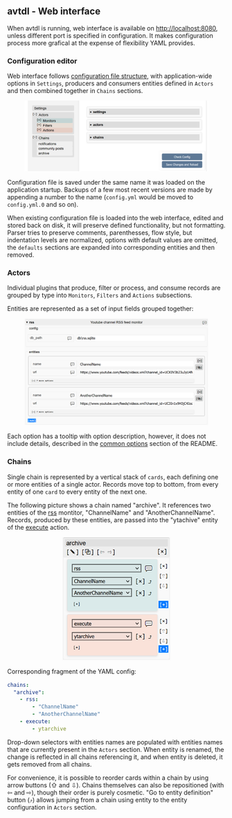 ## avtdl - Web interface

When avtdl is running, web interface is available on <http://localhost:8080>, unless different port is specified in
configuration. It makes configuration process more grafical at the expense of flexibility YAML provides.

### Configuration editor

Web interface follows [configuration file structure](https://github.com/15532th/avtdl#configuration-file-format), with
application-wide options in `Settings`, producers and consumers entities defined in `Actors` and then combined together
in `Chains` sections.

<figure>
<p align="center" width="100%">  
<img src="main_view.png" width="800" alt="Interface of the configuration editor"/>
</p>
</figure>

Configuration file is saved under the same name it was loaded on the application startup. Backups of a few most recent
versions are made by appending a number to the name (`config.yml` would be moved to `config.yml.0` and so on).

When existing configuration file is loaded into the web interface, edited and stored back on disk, it will preserve defined functionality, but not formatting. Parser tries to preserve comments, parenthesses, flow style, but indentation levels are normalized, options with default values are omitted, the `defaults` sections are expanded into corresponding entities and then removed.

### Actors

Individual plugins that produce, filter or process, and consume records are grouped by type into `Monitors`, `Filters` and `Actions` subsections.

Entities are represented as a set of input fields grouped together:

<figure>
<p align="center" width="100%">  
<img src="monitor_rss.png" width="800"/>
</p>
</figure>


Each option has a tooltip with option description, however, it does not include details, described in the [common options](https://github.com/15532th/avtdl#common-options) section of the README.

### Chains

Single chain is represented by a vertical stack of `cards`, each defining one or more entities of a single actor. Records move top to bottom, from every entity of one `card` to every entity of the next one. 

The following picture shows a chain named "archive". It references two entities of the [rss](https://github.com/15532th/avtdl/blob/master/PLUGINS.md#rss---youtube-channel-rss-feed-monitor) montitor, "ChannelName" and "AnotherChannelName". Records, produced by these entities, are passed into the "ytachive" entity of the [execute](https://github.com/15532th/avtdl/blob/master/PLUGINS.md#execute---run-pre-defined-shell-command) action.

<figure>
<p align="center" width="100%">
<img alt="Chain example" src="chain_archive.png" width="250"/>
</p>
</figure>

Corresponding fragment of the YAML config:

```yaml
chains:
  "archive":
    - rss:
        - "ChannelName"
        - "AnotherChannelName"
    - execute:
        - ytarchive
```

Drop-down selectors with entities names are populated with entities names that are currently present in the `Actors` section. When entity is renamed, the change is reflected in all chains referencing it, and when entity is deleted, it gets removed from all chains.

For convenience, it is possible to reorder cards within a chain by using arrow buttons (⇧ and ⇩). Chains themselves can also be repositioned (with ⇦ and ⇨), though their order is purely cosmetic. "Go to entity definition" button (`⤴`) allows jumping from a chain using entity to the entity configuration in `Actors` section.
